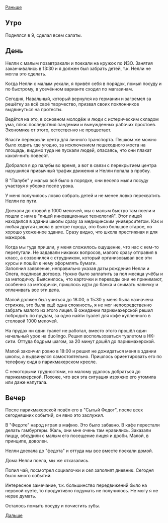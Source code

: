 [Раньше](2021.01.22.md)  
## Утро
Поднялся в 9, сделал всем салаты.
## День
Нелли с малым позавтракали и поехали на кружок по ИЗО. Занятия заканчивались в 13:30 и я должен был забрать детей, т.к. Нелли не могла это сделать.

Когда Нелли с малым уехали, я привёл себя в порядок, помыл посуду и по быстрому, в усечённом варианте сходил по магазинам.

Сегодня, Навальный, который вернулся из германии и загремел за решётку за всё своё творчество, призвал своих поклонников выдвинуться на протесты.

Ведётся на это, в основном молодёж и люди с истерическим складом ума, плюс последствия пандемии и вынужденных рабочих простоев. Экономика от этого, естественно не процветает.

Власти перекрыли центр для личного транспорта. Пешком же можно было ходить где угодно, за исключением пешеходного моста на площадь, видимо туда не пускали людей, опасаясь, что они плакат какой-нить повесят.

Добрался я до палубы во время, а вот в связи с перекрытием центра нарушился привычный трафик движения и Нелли попала в пробку.

В "Палубе" у малых всё было в порядке, они весело мыли посуду участвуя я уборке после урока.

У меня получилось ловко собрать детей и не менее ловко перехватить Нелли по пути.  

Доехали до стовой в 1000 мелочей, мы с малым быстро там поели и пошли с ним в "лицей инновационных технологий". Этот лицей находился в здании школы сразу за медицинским университетом. Как и любая другая школа в центре города, это было большое старое, но хорошо ухоженное здание. Сразу видно, что школа престижная и для мажоров.

Когда мы туда пришли, у меня сложилось ощущение, что нас с кем-то перепутали. Не задавали никаких вопросов, малого сразу отправил в класс, а созвонился с струдником, который организовывал все эти курсы и пошёл к нему оформлять бумаги.  
Заполнил заявление, неправильно указав даты рождения Нелли и Олега, подписал договор. Нужно было заплатить за пол месяца учёбы и за методичку. Выяснилось, что карточки и переводы они не принимают, особенно за методички, пришлось идти до банка и снимать наличку и оплачивать все эти дела.

Малой должен был учиться до 18:00, в 15:30 у меня была назначена стрижка, это была ещё одна сложность, я не мог непосредственно забрать малого из этого лицея. В ожидании парикмахерской решил побродить по прудам, за одно найти туалет для кофе купленного в столовой 1000 мелочей.

На прудах ни один туалет не работал, вместо этого прошёл один начальный урок на duolingo. Решил воспользоваться туалетом в HK-сити. Оттуда бодрым шагом, за 20 минут дошёл до парикмахерской.

Малой закончил ровно в 18:00 и решил не дожидаться меня в здании школы, а выдвинулся самостоятельно. Пришлось ориентировать его по телефону сидя в парикмахерском кресле.

С некоторыми трудностями, но малому удалось добраться до парикамхерской. Похоже, что вся эта ситуация изряжно его утомила или даже напугала.
## Вечер
После парикмахерской повёл его в "Сытый Федот", после всех сегодняшних событий, он явно это заслужил.

В "Федоте" народ играл в мафию. Это было забавно. В кафе перестали делать гамбургеры. Жаль, они мне очень там нравились. Заказали пиццу, обсудили с малым его посещение лицея и дроби. Малой, в принципе, доволен.

Нелли доехала до "федота" и оттуда мы все вместе поехали домой.

Дома Нелли поела, мы же отказались.

Попил чай, посмотрел социалочки и сел заполнят дневник. Сегодня было много событий.

Интересное замечание, т.к. большинство передвижений было на нервной суете, то продуктивно подумать не получилось. Не могу я не нерве думать.

Осталось помыть посуду и почистить зубы.

[Дальше](2021.01.24.md)
